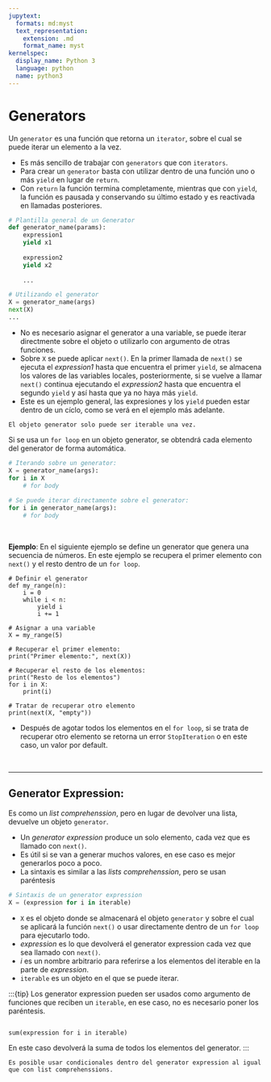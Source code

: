 ```yaml
---
jupytext:
  formats: md:myst
  text_representation:
    extension: .md
    format_name: myst
kernelspec:
  display_name: Python 3
  language: python
  name: python3
---
```


# Generators

Un `generator` es una función que retorna un `iterator`, sobre el cual se puede iterar un elemento a la vez.
- Es más sencillo de trabajar con `generators` que con `iterators`. 
- Para crear un `generator` basta con utilizar dentro de una función uno o más `yield` en lugar de `return`. 
- Con `return` la función termina completamente, mientras que con `yield`, la función es pausada y conservando su último estado y es reactivada en llamadas posteriores. 
```python
# Plantilla general de un Generator
def generator_name(params):
    expression1
    yield x1
    
    expression2 
    yield x2
    
    ...

# Utilizando el generator
X = generator_name(args)
next(X)
...
```
- No es necesario asignar el generator a una variable, se puede iterar directmente sobre el objeto o utilizarlo con argumento de otras funciones.
- Sobre `X` se puede aplicar `next()`. En la primer llamada de `next()` se ejecuta el _expression1_ hasta que encuentra el primer `yield`, se almacena los valores de las variables locales, posteriormente, si se vuelve a llamar `next()` continua ejecutando el _expression2_ hasta que encuentra el segundo `yield` y así hasta que ya no haya más `yield`. 
- Este es un ejemplo general, las expresiones y los `yield` pueden estar dentro de un cíclo, como se verá en el ejemplo más adelante.


```{warning} 
El objeto generator solo puede ser iterable una vez.
```

Si se usa un `for loop` en un objeto generator, se obtendrá cada elemento del generator de forma automática.
```python
# Iterando sobre un generator:
X = generator_name(args):
for i in X
    # for body
    
# Se puede iterar directamente sobre el generator:
for i in generator_name(args):
    # for body
```

<br>

**Ejemplo**: En el siguiente ejemplo se define un generator que genera una secuencia de números. En este ejemplo se recupera el primer elemento con `next()` y el resto dentro de un `for loop`.

```{code-cell} python3
# Definir el generator
def my_range(n):
    i = 0
    while i < n:
        yield i
        i += 1

# Asignar a una variable
X = my_range(5)

# Recuperar el primer elemento:
print("Primer elemento:", next(X))
        
# Recuperar el resto de los elementos: 
print("Resto de los elementos")
for i in X:
    print(i)

# Tratar de recuperar otro elemento
print(next(X, "empty"))
```
- Después de agotar todos los elementos en el `for loop`, si se trata de recuperar otro elemento se retorna un error `StopIteration` o en este caso, un valor por default.

<br/>

---
## Generator Expression:

Es como un _list comprehenssion_, pero en lugar de devolver una lista, devuelve un objeto `generator`.
- Un _generator expression_ produce un solo elemento, cada vez que es llamado con `next()`. 
- Es útil si se van a generar muchos valores, en ese caso es mejor generarlos poco a poco. 
- La sintaxis es similar a las _lists comprehenssion_, pero se usan paréntesis
```python
# Sintaxis de un generator expression
X = (expression for i in iterable)
```
- `X` es el objeto donde se almacenará el objeto `generator` y sobre el cual se aplicará la función `next()` o usar directamente dentro de un `for loop` para ejecutarlo todo.
- _expression_ es lo que devolverá el generator expression cada vez que sea llamado con `next()`.
- _i_ es un nombre arbitrario para referirse a los elementos del iterable en la parte de _expression_.
- `iterable` es un objeto en el que se puede iterar.

:::{tip} Los generator expression pueden ser usados como argumento de funciones que reciben un `iterable`, en ese caso, no es necesario poner los paréntesis.

<code>
sum(expression for i in iterable) 
</code>

En este caso devolverá la suma de todos los elementos del generator.
:::

```{note}
Es posible usar condicionales dentro del generator expression al igual que con list comprehenssions.
```


